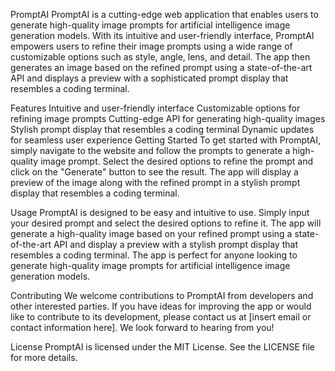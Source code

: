 PromptAI
PromptAI is a cutting-edge web application that enables users to generate high-quality image prompts for artificial intelligence image generation models. With its intuitive and user-friendly interface, PromptAI empowers users to refine their image prompts using a wide range of customizable options such as style, angle, lens, and detail. The app then generates an image based on the refined prompt using a state-of-the-art API and displays a preview with a sophisticated prompt display that resembles a coding terminal.

Features
Intuitive and user-friendly interface
Customizable options for refining image prompts
Cutting-edge API for generating high-quality images
Stylish prompt display that resembles a coding terminal
Dynamic updates for seamless user experience
Getting Started
To get started with PromptAI, simply navigate to the website and follow the prompts to generate a high-quality image prompt. Select the desired options to refine the prompt and click on the "Generate" button to see the result. The app will display a preview of the image along with the refined prompt in a stylish prompt display that resembles a coding terminal.

Usage
PromptAI is designed to be easy and intuitive to use. Simply input your desired prompt and select the desired options to refine it. The app will generate a high-quality image based on your refined prompt using a state-of-the-art API and display a preview with a stylish prompt display that resembles a coding terminal. The app is perfect for anyone looking to generate high-quality image prompts for artificial intelligence image generation models.

Contributing
We welcome contributions to PromptAI from developers and other interested parties. If you have ideas for improving the app or would like to contribute to its development, please contact us at [insert email or contact information here]. We look forward to hearing from you!

License
PromptAI is licensed under the MIT License. See the LICENSE file for more details.
